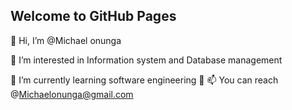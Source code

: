 ## Welcome to GitHub Pages


👋 Hi, I’m @Michael onunga

 👀 I’m interested in Information system and Database management
 
 🌱 I’m currently learning software engineering
 💞️
 📫 You can reach @Michaelonunga@gmail.com


